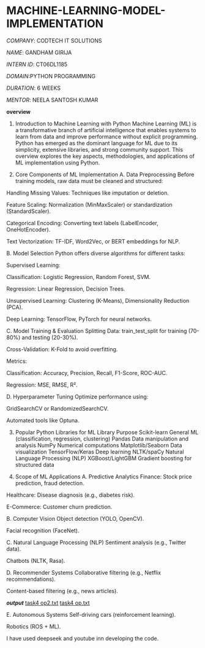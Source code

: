 # MACHINE-LEARNING-MODEL-IMPLEMENTATION

*COMPANY*: CODTECH IT SOLUTIONS

*NAME*: GANDHAM GIRIJA

*INTERN ID*: CT06DL1185

*DOMAIN*:PYTHON PROGRAMMING

*DURATION*: 6 WEEKS

*MENTOR*: NEELA SANTOSH KUMAR

**overview**
1. Introduction to Machine Learning with Python
Machine Learning (ML) is a transformative branch of artificial intelligence that enables systems to learn from data and improve performance without explicit programming. Python has emerged as the dominant language for ML due to its simplicity, extensive libraries, and strong community support. This overview explores the key aspects, methodologies, and applications of ML implementation using Python.

2. Core Components of ML Implementation
A. Data Preprocessing
Before training models, raw data must be cleaned and structured:

Handling Missing Values: Techniques like imputation or deletion.

Feature Scaling: Normalization (MinMaxScaler) or standardization (StandardScaler).

Categorical Encoding: Converting text labels (LabelEncoder, OneHotEncoder).

Text Vectorization: TF-IDF, Word2Vec, or BERT embeddings for NLP.

B. Model Selection
Python offers diverse algorithms for different tasks:

Supervised Learning:

Classification: Logistic Regression, Random Forest, SVM.

Regression: Linear Regression, Decision Trees.

Unsupervised Learning: Clustering (K-Means), Dimensionality Reduction (PCA).

Deep Learning: TensorFlow, PyTorch for neural networks.

C. Model Training & Evaluation
Splitting Data: train_test_split for training (70-80%) and testing (20-30%).

Cross-Validation: K-Fold to avoid overfitting.

Metrics:

Classification: Accuracy, Precision, Recall, F1-Score, ROC-AUC.

Regression: MSE, RMSE, R².

D. Hyperparameter Tuning
Optimize performance using:

GridSearchCV or RandomizedSearchCV.

Automated tools like Optuna.

3. Popular Python Libraries for ML
Library	Purpose
Scikit-learn	General ML (classification, regression, clustering)
Pandas	Data manipulation and analysis
NumPy	Numerical computations
Matplotlib/Seaborn	Data visualization
TensorFlow/Keras	Deep learning
NLTK/spaCy	Natural Language Processing (NLP)
XGBoost/LightGBM	Gradient boosting for structured data


4. Scope of ML Applications
A. Predictive Analytics
Finance: Stock price prediction, fraud detection.

Healthcare: Disease diagnosis (e.g., diabetes risk).

E-Commerce: Customer churn prediction.

B. Computer Vision
Object detection (YOLO, OpenCV).

Facial recognition (FaceNet).

C. Natural Language Processing (NLP)
Sentiment analysis (e.g., Twitter data).

Chatbots (NLTK, Rasa).

D. Recommender Systems
Collaborative filtering (e.g., Netflix recommendations).

Content-based filtering (e.g., news articles).


***output***
[task4 op2.txt](https://github.com/user-attachments/files/20887742/task4.op2.txt)
[task4 op.txt](https://github.com/user-attachments/files/20887743/task4.op.txt)

E. Autonomous Systems
Self-driving cars (reinforcement learning).

Robotics (ROS + ML).

I have used deepseek and youtube inn developing the code.
